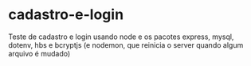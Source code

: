 # cadastro-e-login
Teste de cadastro e login usando node e os pacotes express, mysql, dotenv, hbs e bcryptjs (e nodemon, que reinicia o server quando algum arquivo é mudado)
